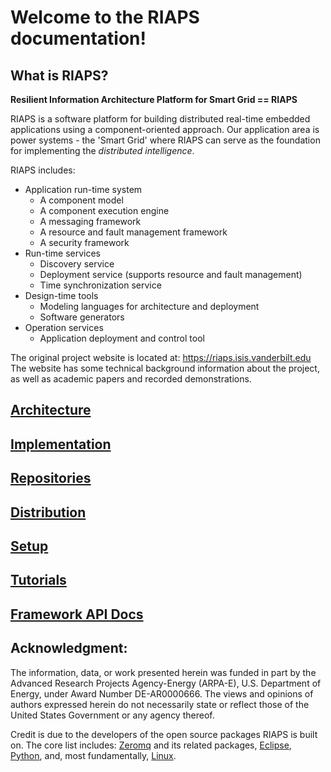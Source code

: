 # Welcome to the RIAPS documentation!

## What is RIAPS?

**Resilient Information Architecture Platform for Smart Grid == RIAPS**

RIAPS is a software platform for building distributed real-time embedded applications using a component-oriented approach. Our application area is power systems - the 'Smart Grid' where RIAPS can serve as the foundation for implementing the *distributed intelligence*.

RIAPS includes:
* Application run-time system
  * A component model
  * A component execution engine
  * A messaging framework
  * A resource and fault management framework
  * A security framework
* Run-time services
  * Discovery service
  * Deployment service (supports resource and fault management)
  * Time synchronization service
* Design-time tools
  * Modeling languages for architecture and deployment
  * Software generators
* Operation services
  * Application deployment and control tool

The original project website is located at: https://riaps.isis.vanderbilt.edu The website has some technical background information about the project, as well as academic papers and recorded demonstrations.

## [Architecture](arch.md)

## [Implementation](impl.md)

## [Repositories](repos.md)

## [Distribution](distro.md)

## [Setup](setup.md)

## [Tutorials](tutorials.md)

## [Framework API Docs](apidoc.md)

## Acknowledgment:
The information, data, or work presented herein was funded in part by the Advanced Research Projects Agency-Energy (ARPA-E), U.S. Department of Energy, under Award Number DE-AR0000666. The views and opinions of authors expressed herein do not necessarily state or reflect those of the United States Government or any agency thereof.

Credit is due to the developers of the open source packages RIAPS is built on. The core list includes: [Zeromq](http://zeromq.org/) and its related packages, [Eclipse](http://www.eclipse.org/), [Python](https://www.python.org/), and, most fundamentally, [Linux](https://www.linux.org/).
